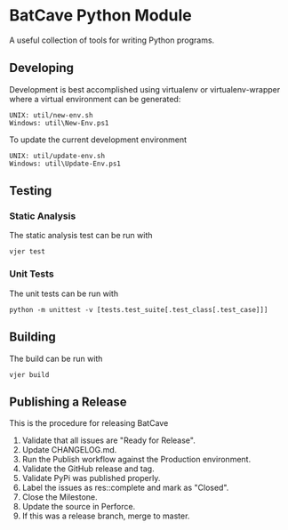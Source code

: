 # BatCave Python Module

A useful collection of tools for writing Python programs.

## Developing

Development is best accomplished using virtualenv or virtualenv-wrapper where a virtual environment can be generated:

    UNIX: util/new-env.sh
    Windows: util\New-Env.ps1

To update the current development environment

    UNIX: util/update-env.sh
    Windows: util\Update-Env.ps1

## Testing

### Static Analysis

The static analysis test can be run with

    vjer test

### Unit Tests

The unit tests can be run with

    python -m unittest -v [tests.test_suite[.test_class[.test_case]]]

## Building

The build can be run with

    vjer build

## Publishing a Release

This is the procedure for releasing BatCave

1. Validate that all issues are "Ready for Release".
1. Update CHANGELOG.md.
1. Run the Publish workflow against the Production environment.
1. Validate the GitHub release and tag.
1. Validate PyPi was published properly.
1. Label the issues as res::complete and mark as "Closed".
1. Close the Milestone.
1. Update the source in Perforce.
1. If this was a release branch, merge to master.

<!--- cSpell:ignore virtualenv vjer -->
